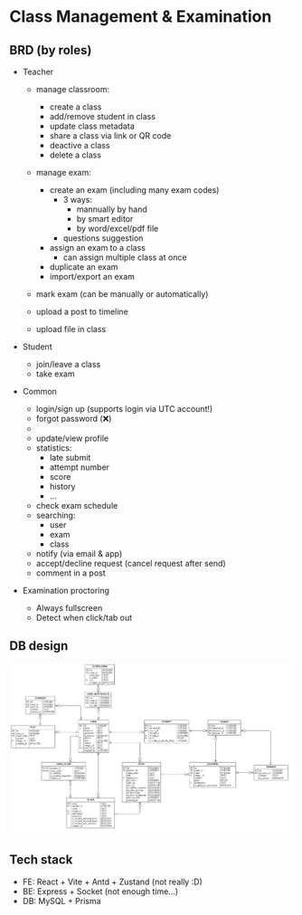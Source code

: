 # Class Management & Examination

## BRD (by roles)
- Teacher
  - manage classroom:
    - create a class
    - add/remove student in class
    - update class metadata
    - share a class via link or QR code
    - deactive a class
    - delete a class

  - manage exam:
    - create an exam (including many exam codes)
      - 3 ways:
        - mannually by hand
        - by smart editor
        - by word/excel/pdf file
      - questions suggestion
    - assign an exam to a class
      - can assign multiple class at once
    - duplicate an exam
    - import/export an exam
  - mark exam (can be manually or automatically)
  - upload a post to timeline
  - upload file in class

- Student
  - join/leave a class
  - take exam

- Common
    - login/sign up (supports login via UTC account!)
    - forgot password (❌)
    - 
    - update/view profile
    - statistics:
      - late submit
      - attempt number
      - score
      - history
      - ...
    - check exam schedule
    - searching:
      - user
      - exam
      - class
    - notify (via email & app)
    - accept/decline request (cancel request after send)
    - comment in a post

- Examination proctoring
    - Always fullscreen
    - Detect when click/tab out

## DB design
![erd](./ERD.png)

## Tech stack
- FE: React + Vite + Antd + Zustand (not really :D)
- BE: Express + Socket (not enough time...)
- DB: MySQL + Prisma
